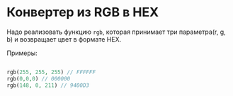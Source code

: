 # Конвертер из RGB в HEX

Надо реализовать функцию `rgb`, которая принимает три параметра(r, g, b) и возвращает цвет в формате HEX.

Примеры:

```php

rgb(255, 255, 255) // FFFFFF    
rgb(0,0,0) // 000000
rgb(148, 0, 211) // 9400D3
```
